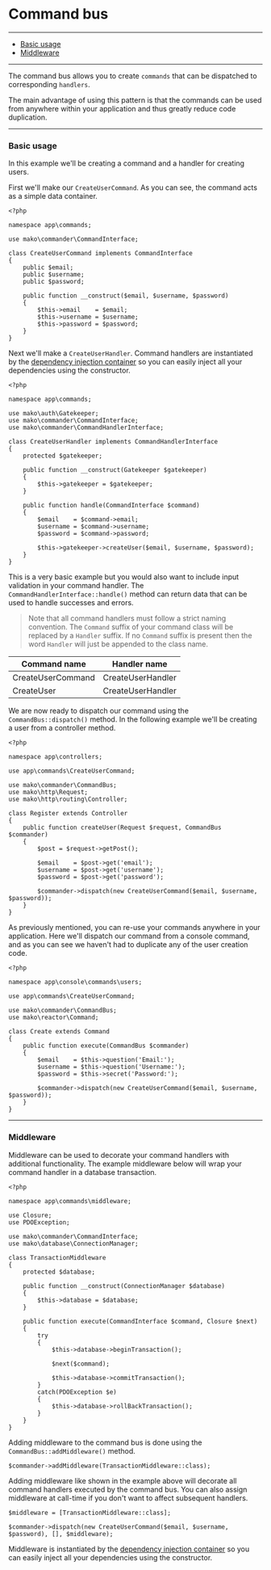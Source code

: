 # Command bus

--------------------------------------------------------

* [Basic usage](#basic_usage)
* [Middleware](#middleware)

--------------------------------------------------------

The command bus allows you to create `commands` that can be dispatched to corresponding `handlers`.

The main advantage of using this pattern is that the commands can be used from anywhere within your application and thus greatly reduce code duplication.

--------------------------------------------------------

<a id="basic_usage"></a>

### Basic usage

In this example we'll be creating a command and a handler for creating users.

First we'll make our `CreateUserCommand`. As you can see, the command acts as a simple data container.

```
<?php

namespace app\commands;

use mako\commander\CommandInterface;

class CreateUserCommand implements CommandInterface
{
	public $email;
	public $username;
	public $password;

	public function __construct($email, $username, $password)
	{
		$this->email    = $email;
		$this->username = $username;
		$this->password = $password;
	}
}
```

Next we'll make a `CreateUserHandler`. Command handlers are instantiated by the [dependency injection container](:base_url:/docs/:version:/getting-started:dependency-injection) so you can easily inject all your dependencies using the constructor.

```
<?php

namespace app\commands;

use mako\auth\Gatekeeper;
use mako\commander\CommandInterface;
use mako\commander\CommandHandlerInterface;

class CreateUserHandler implements CommandHandlerInterface
{
	protected $gatekeeper;

	public function __construct(Gatekeeper $gatekeeper)
	{
		$this->gatekeeper = $gatekeeper;
	}

	public function handle(CommandInterface $command)
	{
		$email    = $command->email;
		$username = $command->username;
		$password = $command->password;

		$this->gatekeeper->createUser($email, $username, $password);
	}
}
```

This is a very basic example but you would also want to include input validation in your command handler. The `CommandHandlerInterface::handle()` method can return data that can be used to handle successes and errors.

> Note that all command handlers must follow a strict naming convention. The `Command` suffix of your command class will be replaced by a `Handler` suffix. If no `Command` suffix is present then the word `Handler` will just be appended to the class name.

| Command name      | Handler name      |
|-------------------|-------------------|
| CreateUserCommand | CreateUserHandler |
| CreateUser        | CreateUserHandler |

We are now ready to dispatch our command using the `CommandBus::dispatch()` method. In the following example we'll be creating a user from a controller method.

```
<?php

namespace app\controllers;

use app\commands\CreateUserCommand;

use mako\commander\CommandBus;
use mako\http\Request;
use mako\http\routing\Controller;

class Register extends Controller
{
	public function createUser(Request $request, CommandBus $commander)
	{
		$post = $request->getPost();

		$email    = $post->get('email');
		$username = $post->get('username');
		$password = $post->get('password');

		$commander->dispatch(new CreateUserCommand($email, $username, $password));
	}
}
```

As previously mentioned, you can re-use your commands anywhere in your application. Here we'll dispatch our command from a console command, and as you can see we haven't had to duplicate any of the user creation code.

```
<?php

namespace app\console\commands\users;

use app\commands\CreateUserCommand;

use mako\commander\CommandBus;
use mako\reactor\Command;

class Create extends Command
{
	public function execute(CommandBus $commander)
	{
		$email    = $this->question('Email:');
		$username = $this->question('Username:');
		$password = $this->secret('Password:');

		$commander->dispatch(new CreateUserCommand($email, $username, $password));
	}
}
```

--------------------------------------------------------

<a id="middleware"></a>

### Middleware

Middleware can be used to decorate your command handlers with additional functionality. The example middleware below will wrap your command handler in a database transaction.

```
<?php

namespace app\commands\middleware;

use Closure;
use PDOException;

use mako\commander\CommandInterface;
use mako\database\ConnectionManager;

class TransactionMiddleware
{
	protected $database;

	public function __construct(ConnectionManager $database)
	{
		$this->database = $database;
	}

	public function execute(CommandInterface $command, Closure $next)
	{
		try
		{
			$this->database->beginTransaction();

			$next($command);

			$this->database->commitTransaction();
		}
		catch(PDOException $e)
		{
			$this->database->rollBackTransaction();
		}
	}
}
```

Adding middleware to the command bus is done using the `CommandBus::addMiddleware()` method.

```
$commander->addMiddleware(TransactionMiddleware::class);
```

Adding middleware like shown in the example above will decorate all command handlers executed by the command bus. You can also assign middleware at call-time if you don't want to affect subsequent handlers.

```
$middleware = [TransactionMiddleware::class];

$commander->dispatch(new CreateUserCommand($email, $username, $password), [], $middleware);
```

Middleware is instantiated by the [dependency injection container](:base_url:/docs/:version:/getting-started:dependency-injection) so you can easily inject all your dependencies using the constructor.
